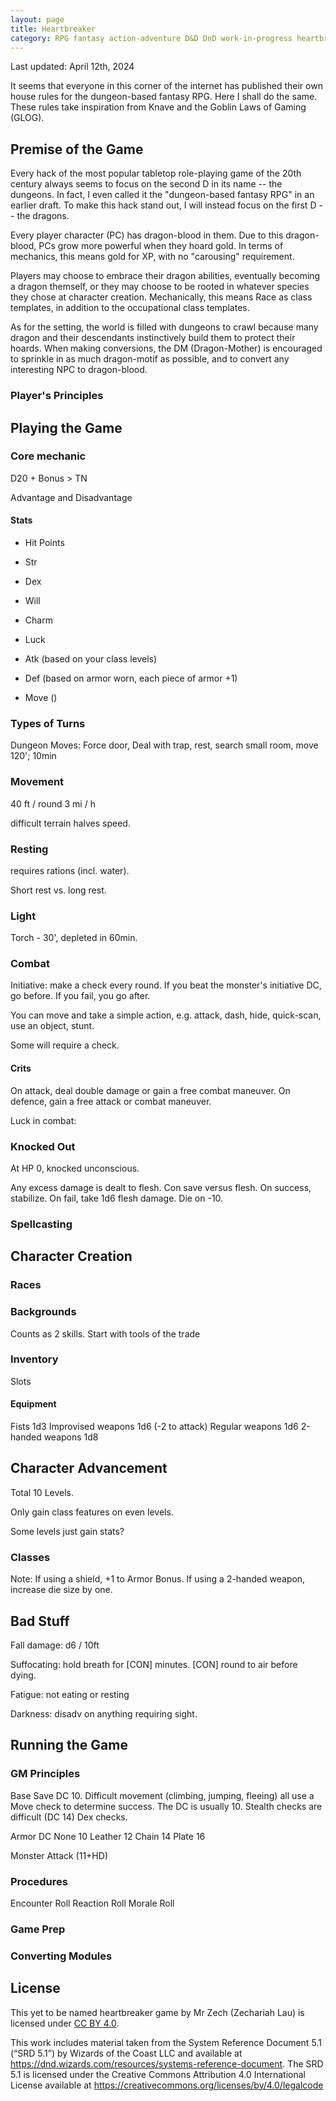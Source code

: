 ```yaml
---
layout: page
title: Heartbreaker
category: RPG fantasy action-adventure D&D DnD work-in-progress heartbreaker
---
```


Last updated: April 12th, 2024

It seems that everyone in this corner of the internet has published their own house rules for the dungeon-based fantasy RPG. Here I shall do the same. These rules take inspiration from Knave and the Goblin Laws of Gaming (GLOG).

## Premise of the Game
Every hack of the most popular tabletop role-playing game of the 20th century always seems to focus on the second D in its name -- the dungeons. In fact, I even called it the "dungeon-based fantasy RPG" in an earlier draft. To make this hack stand out, I will instead focus on the first D -- the dragons.

Every player character (PC) has dragon-blood in them. Due to this dragon-blood, PCs grow more powerful when they hoard gold. In terms of mechanics, this means gold for XP, with no "carousing" requirement. 

Players may choose to embrace their dragon abilities, eventually becoming a dragon themself, or they may choose to be rooted in whatever species they chose at character creation. Mechanically, this means Race as class templates, in addition to the occupational class templates.

As for the setting, the world is filled with dungeons to crawl because many dragon and their descendants instinctively build them to protect their hoards. When making conversions, the DM (Dragon-Mother) is encouraged to sprinkle in as much dragon-motif as possible, and to convert any interesting NPC to dragon-blood.

### Player's Principles

## Playing the Game

### Core mechanic
D20 + Bonus > TN

Advantage and Disadvantage

#### Stats
* Hit Points
* Str
* Dex
* Will
* Charm
* Luck
  
* Atk (based on your class levels)
* Def (based on armor worn, each piece of armor +1)
* Move ()

### Types of Turns
Dungeon Moves: Force door, Deal with trap, rest, search small room, move 120'; 10min

### Movement
40 ft / round
3 mi / h

difficult terrain halves speed.

### Resting
requires rations (incl. water).

Short rest vs. long rest.

### Light
Torch - 30', depleted in 60min.

### Combat
Initiative: make a check every round. If you beat the monster's initiative DC, go before. If you fail, you go after.

You can move and take a simple action, e.g. attack, dash, hide, quick-scan, use an object, stunt.

Some will require a check.

#### Crits
On attack, deal double damage or gain a free combat maneuver.
On defence, gain a free attack or combat maneuver.

Luck in combat: 

### Knocked Out
At HP 0, knocked unconscious.

Any excess damage is dealt to flesh. Con save versus flesh. On success, stabilize. On fail, take 1d6 flesh damage. Die on -10.

### Spellcasting

## Character Creation

### Races

### Backgrounds
Counts as 2 skills.
Start with tools of the trade

### Inventory
Slots

#### Equipment
Fists 1d3
Improvised weapons 1d6 (-2 to attack)
Regular weapons 1d6
2-handed weapons 1d8

## Character Advancement

Total 10 Levels.

Only gain class features on even levels.

Some levels just gain stats?

### Classes

Note: If using a shield, +1 to Armor Bonus. If using a 2-handed weapon, increase die size by one.

## Bad Stuff
Fall damage: d6 / 10ft

Suffocating: hold breath for [CON] minutes. [CON] round to air before dying. 

Fatigue: not eating or resting

Darkness: disadv on anything requiring sight.

## Running the Game

### GM Principles

Base Save DC 10.
Difficult movement (climbing, jumping, fleeing) all use a Move check to determine success. The DC is usually 10.
Stealth checks are difficult (DC 14) Dex checks.

Armor DC
None 10
Leather 12
Chain 14
Plate 16

Monster Attack (11+HD)

### Procedures
Encounter Roll
Reaction Roll
Morale Roll

### Game Prep

### Converting Modules

## License
This yet to be named heartbreaker game by Mr Zech (Zechariah Lau) is licensed under [CC BY 4.0](http://creativecommons.org/licenses/by/4.0/).

This work includes material taken from the System Reference Document 5.1 (“SRD 5.1”) by Wizards of the Coast LLC and available at https://dnd.wizards.com/resources/systems-reference-document. The SRD 5.1 is licensed under the Creative Commons Attribution 4.0 International License available at https://creativecommons.org/licenses/by/4.0/legalcode
